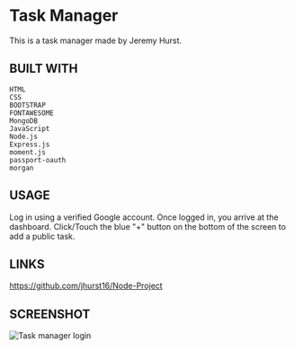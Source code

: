 # Task Manager

This is a task manager made by Jeremy Hurst.

## BUILT WITH

```
HTML
CSS
BOOTSTRAP
FONTAWESOME
MongoDB
JavaScript
Node.js
Express.js
moment.js
passport-oauth
morgan
```

## USAGE

Log in using a verified Google account. Once logged in, you arrive at the dashboard. Click/Touch the blue "+" button on the bottom of the screen to add a public task.

## LINKS

https://github.com/jhurst16/Node-Project

## SCREENSHOT

![Task manager login](https://user-images.githubusercontent.com/79426564/167515748-a8516830-0d84-448f-8236-5cbaf2551595.png)
